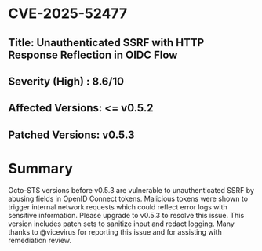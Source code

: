 # CVE-2025-52477
## Title: Unauthenticated SSRF with HTTP Response Reflection in OIDC Flow
## Severity (High) : 8.6/10
## Affected Versions: <= v0.5.2
## Patched Versions: v0.5.3
# Summary
Octo-STS versions before v0.5.3 are vulnerable to unauthenticated SSRF by abusing fields in OpenID Connect tokens. Malicious tokens were shown to trigger internal network requests which could reflect error logs with sensitive information.
Please upgrade to v0.5.3 to resolve this issue. This version includes patch sets to sanitize input and redact logging.
Many thanks to @vicevirus for reporting this issue and for assisting with remediation review.
